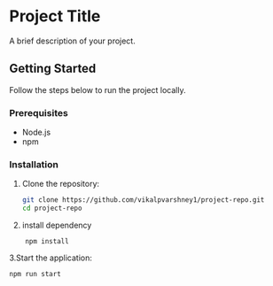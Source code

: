 # Project Title

A brief description of your project.

## Getting Started

Follow the steps below to run the project locally.

### Prerequisites

- Node.js
- npm

### Installation

1. Clone the repository:

   ```bash
   git clone https://github.com/vikalpvarshney1/project-repo.git
   cd project-repo
2. install dependency
```
    npm install

```
3.Start the application:
```
npm run start
```

